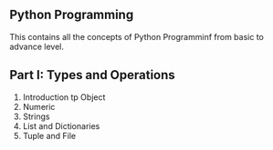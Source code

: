 ## Python Programming
This contains all the concepts of Python Programminf from basic to advance level.

## Part I: Types and Operations
1. Introduction tp Object
2. Numeric
3. Strings
4. List and Dictionaries
5. Tuple and File